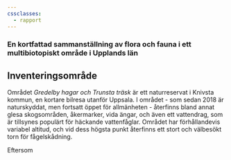 ```yaml
---
cssclasses:
  - rapport
---
```


### En kortfattad sammanställning av flora och fauna i ett multibiotopiskt område i Upplands län

## Inventeringsområde
Området *Gredelby hagar och Trunsta träsk* är ett naturreservat i Knivsta kommun, en kortare bilresa utanför Uppsala. I området - som sedan 2018 är naturskyddat, men fortsatt öppet för allmänheten - återfinns bland annat glesa skogsområden, åkermarker, vida ängar, och även ett vattendrag, som är tillsynes populärt för häckande vattenfåglar. Området har förhållandevis variabel altitud, och vid dess högsta punkt återfinns ett stort och välbesökt torn för fågelskådning.  

Eftersom